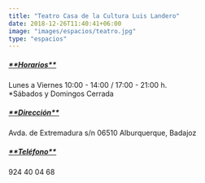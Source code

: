 ```yaml
---
title: "Teatro Casa de la Cultura Luis Landero"
date: 2018-12-26T11:40:41+06:00
image: "images/espacios/teatro.jpg"
type: "espacios"
---
```



<h5><u>**Horarios**</u></h5>
Lunes a Viernes 10:00 - 14:00 / 17:00 - 21:00 h.
<br>
*Sábados y Domingos Cerrada
<br>
<h5><u>**Dirección**</u></h5> Avda. de Extremadura s/n 06510 Alburquerque, Badajoz
<br>
<h5><u>**Teléfono**</u></h5> 924 40 04 68
<br>